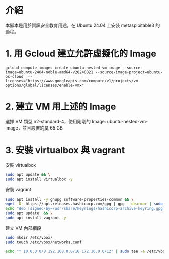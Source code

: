 # 介紹

本腳本是用於資訊安全教育用途，在 Ubuntu 24.04 上安裝 metasploitable3 的過程。

# 1. 用 Gcloud 建立允許虛擬化的 Image

```gcloud
gcloud compute images create ubuntu-nested-vm-image --source-image=ubuntu-2404-noble-amd64-v20240821 --source-image-project=ubuntu-os-cloud  --licenses="https://www.googleapis.com/compute/v1/projects/vm-options/global/licenses/enable-vmx"
```

# 2. 建立 VM 用上述的 Image

選擇 VM 類型 n2-standard-4，使用剛剛的 Image: ubuntu-nested-vm-image，並且設置約莫 65 GB

# 3. 安裝 virtualbox 與 vagrant

安裝 virtualbox

```bash
sudo apt update && \
sudo apt install virtualbox -y
```

安裝 vagrant

```bash
sudo apt install -y gnupg software-properties-common && \
wget -O- https://apt.releases.hashicorp.com/gpg | gpg --dearmor | sudo tee /usr/share/keyrings/hashicorp-archive-keyring.gpg  &&\  
echo "deb [signed-by=/usr/share/keyrings/hashicorp-archive-keyring.gpg] https://apt.releases.hashicorp.com $(lsb_release -cs) main" | sudo tee /etc/apt/sources.list.d/hashicorp.list && \
sudo apt update  && \
sudo apt install vagrant -y
```

建立 VM 內部網段

```bash
sudo mkdir /etc/vbox/
sudo touch /etc/vbox/networks.conf

echo "* 10.0.0.0/8 192.168.0.0/16 172.16.0.0/12" | sudo tee -a /etc/vbox/networks.conf
```

